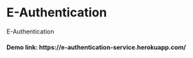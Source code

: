 # E-Authentication
E-Authentication

<h4> Demo link: https://e-authentication-service.herokuapp.com/ </h4>
